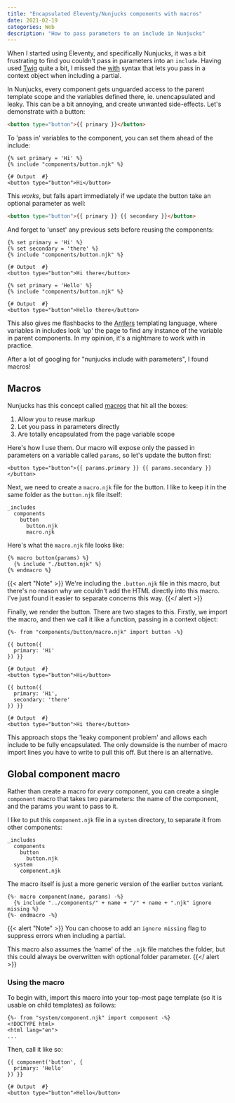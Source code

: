 ```yaml
---
title: "Encapsulated Eleventy/Nunjucks components with macros"
date: 2021-02-19
categories: Web
description: "How to pass parameters to an include in Nunjucks"
---
```


When I started using Eleventy, and specifically Nunjucks, it was a bit frustrating to find you couldn't pass in parameters into an `include`. Having used [Twig](https://twig.symfony.com/) quite a bit, I missed the [with](https://twig.symfony.com/doc/3.x/tags/include.html) syntax that lets you pass in a context object when including a partial.

In Nunjucks, every component gets unguarded access to the parent template scope and the variables defined there, ie. unencapsulated and leaky. This can be a bit annoying, and create unwanted side-effects. Let's demonstrate with a button:

```html
<button type="button">{{ primary }}</button>
```

To 'pass in' variables to the component, you can set them ahead of the include:

```twig
{% set primary = 'Hi' %}
{% include "components/button.njk" %}

{# Output  #}
<button type="button">Hi</button>
```


This _works_, but falls apart immediately if we update the button take an optional parameter as well:

```html
<button type="button">{{ primary }} {{ secondary }}</button>
```

And forget to 'unset' any previous sets before reusing the components:

```twig
{% set primary = 'Hi' %}
{% set secondary = 'there' %}
{% include "components/button.njk" %}

{# Output  #}
<button type="button">Hi there</button>

{% set primary = 'Hello' %}
{% include "components/button.njk" %}

{# Output  #}
<button type="button">Hello there</button>
```

This also gives me flashbacks to the [Antlers](https://statamic.dev/antlers) templating language, where variables in includes look 'up' the page to find any instance of the variable in parent components. In my opinion, it's a nightmare to work with in practice.

After a lot of googling for "nunjucks include with parameters", I found macros!

## Macros

Nunjucks has this concept called [macros](https://mozilla.github.io/nunjucks/templating.html#macro) that hit all the boxes:

1. Allow you to reuse markup
2. Let you pass in parameters directly
3. Are totally encapsulated from the page variable scope

Here's how I use them. Our macro will expose only the passed in parameters on a variable called `params`, so let's update the button first:

```twig
<button type="button">{{ params.primary }} {{ params.secondary }}</button>
```

Next, we need to create a `macro.njk` file for the button. I like to keep it in the same folder as the `button.njk` file itself:

```
_includes
  components
    button
      button.njk
      macro.njk
```

Here's what the `macro.njk` file looks like:

```twig
{% macro button(params) %}
  {% include "./button.njk" %}
{% endmacro %}
```

{{< alert "Note" >}}
We're including the `.button.njk` file in this macro, but there's no reason why we couldn't add the HTML directly into this macro. I've just found it easier to separate concerns this way.
{{</ alert >}}

Finally, we render the button. There are two stages to this. Firstly, we import the macro, and then we call it like a function, passing in a context object:

```twig
{%- from "components/button/macro.njk" import button -%}

{{ button({
  primary: 'Hi'
}) }}

{# Output  #}
<button type="button">Hi</button>

{{ button({
  primary: 'Hi',
  secondary: 'there'
}) }}

{# Output  #}
<button type="button">Hi there</button>
```

This approach stops the 'leaky component problem' and allows each include to be fully encapsulated. The only downside is the number of macro import lines you have to write to pull this off. But there is an alternative.

## Global component macro

Rather than create a macro for _every_ component, you can create a single `component` macro that takes two parameters: the name of the component, and the params you want to pass to it.

I like to put this `component.njk` file in a `system` directory, to separate it from other components:

```
_includes
  components
    button
      button.njk
  system
    component.njk
```

The macro itself is just a more generic version of the earlier `button` variant.

```twig
{%- macro component(name, params) -%}
  {% include "../components/" + name + "/" + name + ".njk" ignore missing %}
{%- endmacro -%}
```

{{< alert "Note" >}}
You can choose to add an `ignore missing` flag to suppress errors when including a partial.

This macro also assumes the 'name' of the `.njk` file matches the folder, but this could always be overwritten with optional folder parameter.
{{</ alert >}}

### Using the macro

To begin with, import this macro into your top-most page template (so it is usable on child templates) as follows:

```twig
{%- from "system/component.njk" import component -%}
<!DOCTYPE html>
<html lang="en">
...
```

Then, call it like so:

```twig
{{ component('button', {
  primary: 'Hello'
}) }}

{# Output  #}
<button type="button">Hello</button>
```
